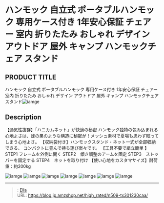 # ハンモック 自立式 ポータブルハンモック 専用ケース付き 1年安心保証 チェアー 室内 折りたたみ おしゃれ デザイン アウトドア 屋外 キャンプ ハンモックチェア スタンド


## PRODUCT TITLE 

ハンモック 自立式 ポータブルハンモック 専用ケース付き 1年安心保証 チェアー 室内 折りたたみ おしゃれ デザイン アウトドア 屋外 キャンプ ハンモックチェア スタンド![iamge](https://b2bfiles1.gigab2b.cn/image/wkseller/305/20230306_92aa2127583c0593d522828cf6d05fa7.jpg)

## Description

【通気性抜群】「ハニカムネット」が快適の秘密 ハンモック独特の包み込まれる心地よさは、蜂の巣のような構造に秘密が！メッシュ素材で夏場も思わず眠ってしまう心地よさ。
【収納袋付き】ハンモックスタンド・ネット一式が全部収納できる、 コンパクトに畳んで持ち運び楽々です。
【工具不要で組立簡単 】STEP1 フレームを外側に開く STEP2　傾き調整のアームを固定 STEP3　ストッパーを固定する STEP4　ネットを取り付け
【使い心地をカスタマサイズ】耐荷重：約200kg






![iamge](https://b2bfiles1.gigab2b.cn/image/wkseller/305/20230303_d911d79cdbeb1944ee83ebeaba9f5d93.jpg)
![iamge](https://b2bfiles1.gigab2b.cn/image/wkseller/305/20230303_96b33ec19699a411f65f0e6a93a37e36.jpg)
![iamge](https://b2bfiles1.gigab2b.cn/image/wkseller/305/20230303_5794d90beee248eea44c7f4496dc8ab4.jpg)
![iamge](https://b2bfiles1.gigab2b.cn/image/wkseller/305/20230303_6306a5608b25e30f228db333e7ff73d2.jpg)
![iamge](https://b2bfiles1.gigab2b.cn/image/wkseller/305/20230303_7b1759975ef1086d01b4af340a71ac09.jpg)
![iamge](https://b2bfiles1.gigab2b.cn/image/wkseller/305/20230303_af864f540bb27bdc3b6111174a8ef630.jpg)
![iamge](https://b2bfiles1.gigab2b.cn/image/wkseller/305/20230303_f2f8f717f587cc2aaab24902a2ac6edf.jpg)


---

> : [Ella](https://blog.jp.amzshop.net/)  
> URL: https://blog.jp.amzshop.net/high_rated/n509-tx301230caa/  

